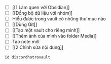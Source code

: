 - [ ] [[1 Làm quen với Obsidian]]
- [ ] [[Đồng bộ dữ liệu với nhóm]]
- [ ] Hiểu được trong vault có những thư mục nào
- [ ] [[Dùng Git]]
- [ ] [[Tạo một vault cho riêng mình]]
- [ ] [[Thêm ảnh của mình vào folder Media]] 
- [ ] Tạo note mới
- [ ] [[2 Chỉnh sửa nội dung]]
```button
id discordhotrovault
```